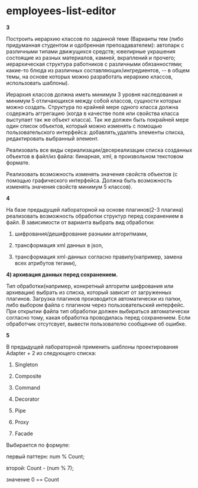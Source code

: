 # employees-list-editor
<b>3</b>

Построить иерархию классов по заданной теме (Варианты тем (либо придуманная студентом и одобренная препоадавателем): автопарк с различными типами движущихся средств; ювелирные украшения состоящие из разных материалов, камней, вкраплений и прочего; иерархическая структура работников с различными обязанностями; какие-то блюда из различных составляющих/ингредиентов, -- в общем темы, на основе которых можно разработать иерархию классов, использовать шаблоны).

Иерархия классов должна иметь минимум 3 уровня наследования и минимум 5 отличающихся между собой классов, сущности которых можно создать. Структура по крайней мере одного класса должна содержать аггрегацию (когда в качестве поля или свойства класса выступает так же объект класса). Так же должен быть покрайней мере один список объектов, который можно изменять с помощью пользовательского интерфейса: добавлять,удалять элементы списка, редактировать выбранный элемент.

Реализовать все виды сериализации/десереализации списка созданных объектов в файл/из файла: бинарная, xml, в произвольном текстовом формате.

Реализовать возможность изменять значения свойств объектов (с помощью графического интерфейса. Должна быть возможность изменять значения свойств минимум 5 классов). 

<b>4</b> 

На базе предыдущей лабораторной на основе плагинов(2-3 плагина) реализовать возможность обработки структур перед сохранением в файл. В зависимости от варианта выбрать вид обработки: 

1) шифрования/дешифрование разными алгоритмами, 

2) трансформация xml данных в json, 

3) трансформация xml-данных согласно правилу(например, замена всех атрибутов тегами),

**4) архивация данных перед сохранением.**

Тип обработки(например, конкретный алгоритм шифрования или архивации) выбрать из списка, который зависит от загруженных плагинов. Загрузка плагинов производится автоматически из папки, либо выбором файла с плагином через пользовательский интерфейс. При открытии файла тип обработки должен выбираться автоматически согласно тому, какая обработка проводилась перед сохранением. Если обработчик отсутсвует, вывести пользователю сообщение об ошибке.

<b>5</b>

В предыдущей лабораторной применить шаблоны проектирования Adapter + 2 из следующего списка:

1) Singleton

2) Composite

3) Command

4) Decorator

5) Pipe

6) Proxy

7) Facade

Выбирается по формуле: 

первый паттерн: num % Count;

второй: Count - (num % 7);

значение 0 == Count
